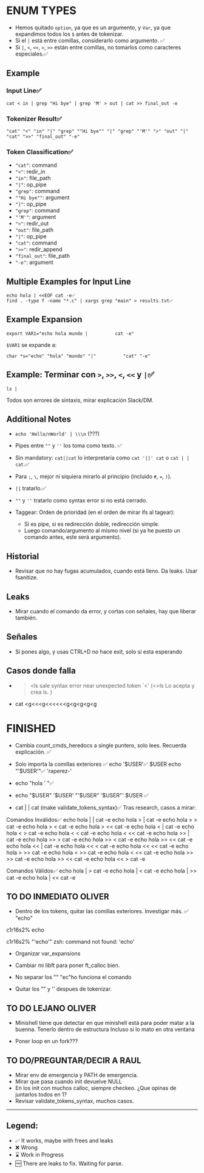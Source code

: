 # ENUM TYPES

- Hemos quitado `option`, ya que es un argumento, y `Var`, ya que expandimos todos los `$` antes de tokenizar.
- Si el `|` está entre comillas, considerarlo como argumento. ✅
- Si `|`, `<`, `<<`, `>`, `>>` están entre comillas, no tomarlos como caracteres especiales.✅

## Example

### Input Line✅
```
cat < in | grep "Hi bye" | grep 'M' > out | cat >> final_out -e
```

### Tokenizer Result✅
```
"cat" "<" "in" "|" "grep" ""Hi bye"" "|" "grep" "'M'" ">" "out" "|" "cat" ">>" "final_out" "-e"
```

### Token Classification✅
- `"cat"`: command
- `"<"`: redir_in
- `"in"`: file_path
- `"|"`: op_pipe
- `"grep"`: command
- `""Hi bye""`: argument
- `"|"`: op_pipe
- `"grep"`: command
- `"'M'"`: argument
- `">"`: redir_out
- `"out"`: file_path
- `"|"`: op_pipe
- `"cat"`: command
- `">>"`: redir_append
- `"final_out"`: file_path
- `"-e"`: argument

## Multiple Examples for Input Line
```
echo hola | <<EOF cat -e✅
find . -type f -name "*.c" | xargs grep "main" > results.txt✅
```

## Example Expansion
```
export VAR1="echo hola mundo |          cat -e"
```
`$VAR1` se expande a:
```
char *s="echo" "hola" "mundo" "|"          "cat" "-e"
```

## Example: Terminar con `>`, `>>`, `<`, `<<` y `|`✅
```
ls |
```
Todos son errores de sintaxis, mirar explicación Slack/DM.

## Additional Notes
- `echo 'Hello/nWorld' | \\\n` (???)
- Pipes entre `""` y `''` los toma como texto. ✅
- Sin mandatory: `cat||cat` lo interpretaría como `cat '||' cat` o `cat | | cat`.✅

- Para `;`, `\`, mejor ni siquiera mirarlo al principio (incluido `#`, `=`, `)`).
- `||` tratarlo.✅
- `""` y `''` tratarlo como syntax error si no está cerrado.

- Taggear: Orden de prioridad (en el orden de mirar ifs al tagear):
  - Si es pipe, si es redirección doble, redirección simple.
  - Luego comando/argumento al mismo nivel (si ya he puesto un comando antes, este será argumento).


## Historial
- Revisar que no hay fugas acumulados, cuando está lleno. Da leaks. Usar fsanitize. 

## Leaks
- Mirar cuando el comando da error, y cortas con señales, hay que liberar también. 

## Señales
- Si pones algo, y usas CTRL+D no hace exit, solo si esta esperando

## Casos donde falla
- ><ls sale syntax error near unexpected token `<' (<>ls Lo acepta y crea ls. )

- cat <g<<<g<<<<<<g<g<g<g<g

# FINISHED
- Cambia count_cmds_heredocs a single puntero, solo lees. Recuerda explicación. ✅

- Solo importa la comillas exteriores ✅
echo '$USER'✅
$USER
echo "'$USER'"✅
'raperez-'

- echo "hola '  "✅

- echo "$USER" '$USER' "'$USER" '$USER"' $USER ✅

- cat | | cat (make validate_tokens_syntax)✅
Tras research, casos a mirar:

Comandos Inválidos✅
echo hola | | cat -e
echo hola > | cat -e
echo hola > > cat -e
echo hola > < cat -e
echo hola > << cat -e
echo hola < | cat -e
echo hola < > cat -e
echo hola < < cat -e
echo hola < << cat -e
echo hola >> | cat -e
echo hola >> > cat -e
echo hola >> < cat -e
echo hola >> << cat -e
echo hola << | cat -e
echo hola << < cat -e
echo hola << << cat -e
echo hola > >> cat -e
echo hola < >> cat -e
echo hola < << cat -e
echo hola >> >> cat -e
echo hola >> << cat -e
echo hola << > cat -e

Comandos Válidos✅
echo hola | > cat -e
echo hola | < cat -e
echo hola | >> cat -e
echo hola | << cat -e

## TO DO INMEDIATO OLIVER

- Dentro de los tokens, quitar las comillas exteriores. Investigar más.  ✅
"echo"     

c1r16s2% echo

c1r16s2% "'echo'"
zsh: command not found: 'echo'

- Organizar var_expansions

- Cambiar mi libft para poner ft_calloc bien. 

- No separar los ""
"ec"ho funciona el comando

- Quitar los "" y '' despues de tokenizar. 

## TO DO LEJANO OLIVER
- Minishell tiene que detectar en que minishell está para poder matar a la buenna. Tenerlo dentro de estructura
Incluso si lo mato en otra ventana

- Poner loop en un fork???

## TO DO/PREGUNTAR/DECIR A RAUL
- Mirar env de emergencia y PATH de emergencia.
- Mirar que pasa cuando init devuelve NULL
- En los init con muchos calloc, siempre checkeo. ¿Que opinas de juntarlos todos en 1?
- Revisar validate_tokens_syntax, muchos casos.

---

## Legend:
- ✅ It works, maybe with frees and leaks
- ❌ Wrong
- ⌛ Work in Progress
- 🆓 There are leaks to fix. Waiting for parse.
